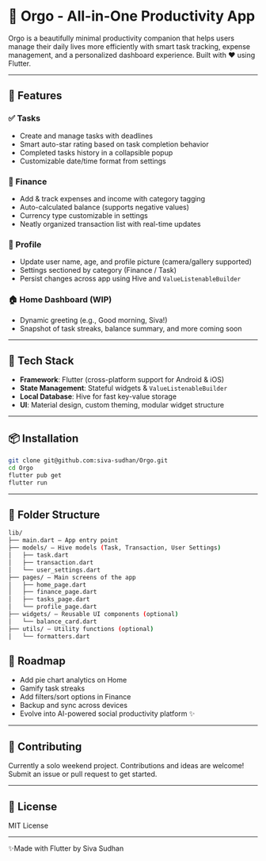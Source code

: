 # 🧠 Orgo - All-in-One Productivity App

Orgo is a beautifully minimal productivity companion that helps users manage their daily lives more efficiently with smart task tracking, expense management, and a personalized dashboard experience. Built with ❤️ using Flutter.

---

## 🚀 Features

### ✅ Tasks
- Create and manage tasks with deadlines
- Smart auto-star rating based on task completion behavior
- Completed tasks history in a collapsible popup
- Customizable date/time format from settings

### 💸 Finance
- Add & track expenses and income with category tagging
- Auto-calculated balance (supports negative values)
- Currency type customizable in settings
- Neatly organized transaction list with real-time updates

### 👤 Profile
- Update user name, age, and profile picture (camera/gallery supported)
- Settings sectioned by category (Finance / Task)
- Persist changes across app using Hive and `ValueListenableBuilder`

### 🏠 Home Dashboard (WIP)
- Dynamic greeting (e.g., Good morning, Siva!)
- Snapshot of task streaks, balance summary, and more coming soon

---

## 🧱 Tech Stack

- **Framework**: Flutter (cross-platform support for Android & iOS)
- **State Management**: Stateful widgets & `ValueListenableBuilder`
- **Local Database**: Hive for fast key-value storage
- **UI**: Material design, custom theming, modular widget structure

---

## 📦 Installation

```bash
git clone git@github.com:siva-sudhan/Orgo.git
cd Orgo
flutter pub get
flutter run
```
---
## 🧱 Folder Structure

```bash
lib/
├── main.dart – App entry point
├── models/ – Hive models (Task, Transaction, User Settings)
│   ├── task.dart
│   ├── transaction.dart
│   └── user_settings.dart
├── pages/ – Main screens of the app
│   ├── home_page.dart
│   ├── finance_page.dart
│   ├── tasks_page.dart
│   └── profile_page.dart
├── widgets/ – Reusable UI components (optional)
│   └── balance_card.dart
├── utils/ – Utility functions (optional)
│   └── formatters.dart
```

## 📝 Roadmap

 - Add pie chart analytics on Home
 - Gamify task streaks
 - Add filters/sort options in Finance
 - Backup and sync across devices
 - Evolve into AI-powered social productivity platform ✨

---

## 🙌 Contributing
Currently a solo weekend project. Contributions and ideas are welcome!
Submit an issue or pull request to get started.

---

## 📄 License
MIT License

---

✨Made with Flutter by Siva Sudhan
